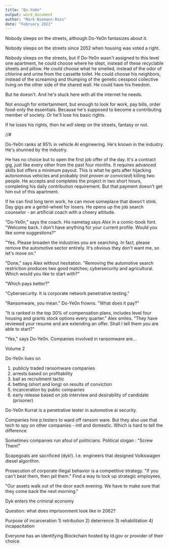 ```yaml
---
title: "Do-Ye0n"
output: word_document
author: "Mark Niemann-Ross"
date: "February 2022"
---
```


Nobody sleeps on the streets, although Do-Ye0n fantasizes about it.

Nobody sleeps on the streets since 2052 when housing was voted a right.

Nobody sleeps on the streets, but if Do-Ye0n wasn't assigned to this level one apartment, he could choose where he slept, instead of these recyclable sheets and pillow. He could choose what he smelled, instead of the odor of chlorine and urine from the cassette toilet. He could choose his neighbors, instead of the screaming and thumping of the genetic cesspool collective living on the other side of the shared wall. He could have his freedom.

But he doesn't. And he's stuck here with all the internet he needs.

Not enough for entertainment, but enough to look for work, pay bills, order food-only the essentials. Because he's supposed to become a contributing member of society. Or he'll lose his basic rights.

If he loses his rights, then he *will* sleep on the streets, fantasy or not.

//#

Do-Ye0n ranks at 95% in vehicle AI engineering. He's known in the industry. He's shunned by the industry.

He has no choice but to open the first job offer of the day. It's a contract gig, just like every other from the past four months. It requires advanced skills but offers a minimum payout. This is what he gets after hijacking autonomous vehicles and probably (*not proven or convicted*) killing two people. He accepts and completes the project in two short hours, completing his daily contribution requirement. But that payment doesn't get him out of this apartment.

If he can find long term work, he can move someplace that doesn't stink. Day gigs are a gerbil-wheel for losers. He opens up the job search counselor - an artificial coach with a cheery attitude.

"Do-Ye0n," says the coach. His nametag says *Alex* in a comic-book font. "Welcome back. I don't have anything for your current profile. Would you like some suggestions?"

"Yes. Please broaden the industries you are searching. In fact, please remove the automotive sector entirely. It's obvious they don't want me, so let's move on."

"Done," says Alex without hesitation. "Removing the automotive search restriction produces two good matches; cybersecurity and agricultural. Which would you like to start with?"

"Which pays better?"

"Cybersecurity. It is corporate network penetrative testing."

"Ransomware, you mean." Do-Ye0n frowns. "What does it pay?"

"It is ranked in the top 30% of compensation plans, includes level four housing and grants stock options every quarter." Alex smiles. "They have reviewed your resume and are extending an offer. Shall I tell them you are able to start?"

"Yes," says Do-Ye0n. Companies involved in ransomware are...

Volume 2

Do-Ye0n lives on

1)  publicly traded ransomware companies
2)  arrests based on profitability
3)  bail as recruitment tactic
4)  betting (short and long) on results of conviction
5)  incarceration by public companies
6)  early release based on job interview and desirability of candidate (prisoner)

Do-Ye0n Kurrat is a penetrative tester in automotive ai security.

Companies hire p.testers to ward off ransom ware. But they also use that tech to spy on other companies - intl and domestic. Which is hard to tell the difference.

Sometimes companies run afoul of politicians. Political slogan : "Screw Them!"

Scapegoats are sacrificed (dyk!). I.e. engineers that designed Volkswagen diesel algorithm.

Prosecution of corporate illegal behavior is a competitive strategy. "If you can't beat them, then jail them." Find a way to lock up strategic employees.

"Our assets walk out of the door each evening. We have to make sure that they come back the next morning."

Dyk enters the criminal economy

Question: what does imprisonment look like in 2062?

Purpose of incarceration 1) retribution 2) deterrence 3) rehabilitation 4) incapacitation

Everyone has an identifying Blockchain hosted by Id.gov or provider of their choice.
